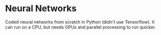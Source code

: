 # Neural Networks

Coded neural networks from scratch in Python (didn't use Tensorflow). 
It can run on a CPU, but needs GPUs and parallel processing to run quicker. 
